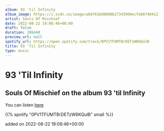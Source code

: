 ```yaml
---
album: 93 'til Infinity
album_image: https://i.scdn.co/image/ab67616d0000b27343969ecfe687484121805478
artist: Souls Of Mischief
date: 2022-08-22 19:08:46+00:00
draft: false
duration: 286440
preview_url: null
spotify_url: https://open.spotify.com/track/0PV1TFUMTBrDETzW6KQulB
title: 93 'Til Infinity
type: music
---
```



# 93 'Til Infinity

## Souls Of Mischief on the album 93 'til Infinity

You can listen [here](https://open.spotify.com/track/0PV1TFUMTBrDETzW6KQulB)

{{% spotify "0PV1TFUMTBrDETzW6KQulB" small %}}

added on 2022-08-22 19:08:46+00:00